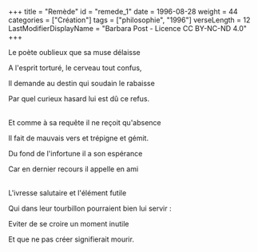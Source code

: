 +++
title = "Remède"
id = "remede_1"
date = 1996-08-28
weight = 44
categories = ["Création"]
tags = ["philosophie", "1996"]
verseLength = 12
LastModifierDisplayName = "Barbara Post - Licence CC BY-NC-ND 4.0"
+++

Le poète oublieux que sa muse délaisse

A l'esprit torturé, le cerveau tout confus,

Il demande au destin qui soudain le rabaisse

Par quel curieux hasard lui est dû ce refus.

 \
Et comme à sa requête il ne reçoit qu'absence

Il fait de mauvais vers et trépigne et gémit.

Du fond de l'infortune il a son espérance

Car en dernier recours il appelle en ami

 \
L'ivresse salutaire et l'élément futile

Qui dans leur tourbillon pourraient bien lui servir :

Eviter de se croire un moment inutile

Et que ne pas créer signifierait mourir.
